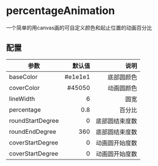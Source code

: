 # percentageAnimation
一个简单的用canvas画的可自定义颜色和起止位置的动画百分比

## 配置
| 参数        | 默认值   |  说明  |
| --------   | -----:  | ----:  |
| baseColor     | #e1e1e1 |   底部圆颜色     |
| coverColor        |   #45050   |   动画圆颜色   |
| lineWidth        |    6    |  圆宽  |
| percentage        |    0.8    |  百分比  |
| roundStartDegree        |    0    |  底部圆结束度数  |
| roundEndDegree        |    360    |  底部圆结束度数  |
| coverStartDegree        |    0    |  动画圆开始度数  |
| coverStartDegree        |    0    |  动画圆开始度数  || coverStartDegree        |    0    |  动画圆开始度数  |
